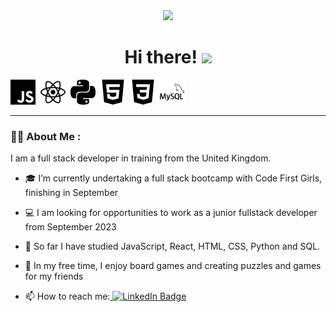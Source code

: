<div id="header" align="center">
  <img src="output-onlinegiftools.gif" width="180"/>
  <h1>
    Hi there!
    <img src="https://media.giphy.com/media/hvRJCLFzcasrR4ia7z/giphy.gif" width="30px"/>
  </h1>
</div>

<div>
  <img src="javascript.svg" title="JavaScript" alt="JavaScript" width="40" height="40"/>&nbsp;  
  <img src="react.svg" title="React" alt="React" width="40" height="40"/>&nbsp;
  <img src="python.svg" title="Python" alt="Python" width="40" height="40"/>&nbsp;
  <img src="html5.svg" title="HTML" alt="HTML" width="40" height="40"/>&nbsp;
  <img src="css3.svg" title="CSS" alt="CSS" width="40" height="40"/>&nbsp;
  <img src="mysql.svg" title="MySQL" alt="MySQL" width="40" height="40"/>&nbsp;  
</div>

---

### :woman_technologist: About Me :
I am a full stack developer in training from the United Kingdom.

- :mortar_board: I’m currently undertaking a full stack bootcamp with Code First Girls, finishing in September
  
- :computer: I am looking for opportunities to work as a junior fullstack developer from September 2023

- :seedling: So far I have studied JavaScript, React, HTML, CSS, Python and SQL. 

- :game_die: In my free time, I enjoy board games and creating puzzles and games for my friends

- :mailbox: How to reach me:<a href="https://www.linkedin.com/in/madeleine-alabaster/">
    <img src="https://img.shields.io/badge/LinkedIn-blue?style=for-the-badge&logo=linkedin&logoColor=white" alt="LinkedIn Badge"/>
  </a>
